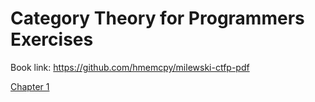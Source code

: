 # Category Theory for Programmers Exercises

Book link: https://github.com/hmemcpy/milewski-ctfp-pdf

[Chapter 1](Chapter1.md)
